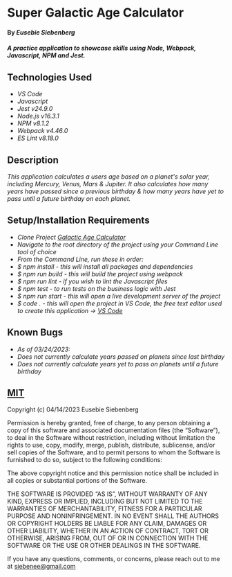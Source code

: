 # Super Galactic Age Calculator

#### By _Eusebie Siebenberg_

#### _A practice application to showcase skills using Node, Webpack, Javascript, NPM and Jest._

## Technologies Used

* _VS Code_
* _Javascript_
* _Jest v24.9.0_
* _Node.js v16.3.1_
* _NPM v8.1.2_
* _Webpack v4.46.0_
* _ES Lint v8.18.0_

## Description

_This application calculates a users age based on a planet's solar year, including Mercury, Venus, Mars & Jupiter. It also calculates how many years have passed since a previous birthday & how many years have yet to pass until a future birthday on each planet._

## Setup/Installation Requirements

* _Clone Project [Galactic Age Calculator](https://github.com/eusebiedev/galactic-age-calculator.git)_
* _Navigate to the root directory of the project using your Command Line tool of choice_
* _From the Command Line, run these in order:_
* _$ npm install - this will install all packages and dependencies_
* _$ npm run build - this will build the project using webpack_
* _$ npm run lint - if you wish to lint the Javascript files_
* _$ npm test - to run tests on the business logic with Jest_
* _$ npm run start - this will open a live development server of the project_
* _$ code . - this will open the project in VS Code, the free text editor used to create this application -> [VS Code](https://code.visualstudio.com/)_


## Known Bugs

* _As of 03/24/2023:_
* _Does not currently calculate years passed on planets since last birthday_
* _Does not currently calculate years yet to pass on planets until a future birthday_


## [MIT](https://opensource.org/license/mit/)

Copyright (c) 04/14/2023 Eusebie Siebenberg

Permission is hereby granted, free of charge, to any person obtaining a copy of this software and associated documentation files (the “Software”), to deal in the Software without restriction, including without limitation the rights to use, copy, modify, merge, publish, distribute, sublicense, and/or sell copies of the Software, and to permit persons to whom the Software is furnished to do so, subject to the following conditions:

The above copyright notice and this permission notice shall be included in all copies or substantial portions of the Software.

THE SOFTWARE IS PROVIDED “AS IS”, WITHOUT WARRANTY OF ANY KIND, EXPRESS OR IMPLIED, INCLUDING BUT NOT LIMITED TO THE WARRANTIES OF MERCHANTABILITY, FITNESS FOR A PARTICULAR PURPOSE AND NONINFRINGEMENT. IN NO EVENT SHALL THE AUTHORS OR COPYRIGHT HOLDERS BE LIABLE FOR ANY CLAIM, DAMAGES OR OTHER LIABILITY, WHETHER IN AN ACTION OF CONTRACT, TORT OR OTHERWISE, ARISING FROM, OUT OF OR IN CONNECTION WITH THE SOFTWARE OR THE USE OR OTHER DEALINGS IN THE SOFTWARE.

If you have any questions, comments, or concerns, please reach out to me at siebenee@gmail.com